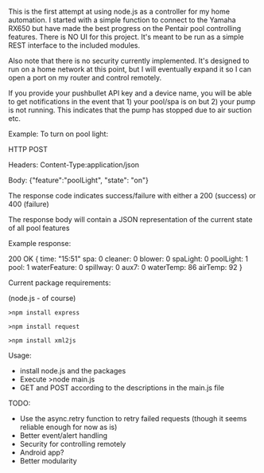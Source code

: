 This is the first attempt at using node.js as a controller for my home automation.
I started with a simple function to connect to the Yamaha RX650 but have made the best progress on the Pentair pool controlling features.
There is NO UI for this project.  It's meant to be run as a simple REST interface to the included modules.

Also note that there is no security currently implemented.  It's designed to run on a home network at this point, but I will eventually expand it so I can open a port on my router and control remotely.  

If you provide your pushbullet API key and a device name, you will be able to get notifications in the event that 1) your pool/spa is on but 2) your pump is not running.  This indicates that the pump has stopped due to air suction etc.


Example:
  To turn on pool light:
  
  HTTP POST
  
  Headers: Content-Type:application/json
  
  Body: {"feature":"poolLight", "state": "on"}
  
  The response code indicates success/failure with either a 200 (success) or 400 (failure)
  
  The response body will contain a JSON representation of the current state of all pool features
  
  Example response:
  
  200 OK
  {
    time: "15:51"
    spa: 0
    cleaner: 0
    blower: 0
    spaLight: 0
    poolLight: 1
    pool: 1
    waterFeature: 0
    spillway: 0
    aux7: 0
    waterTemp: 86
    airTemp: 92
  }
    

Current package requirements:

(node.js - of course)

    >npm install express
    
    >npm install request
    
    >npm install xml2js
    

Usage:
* install node.js and the packages
* Execute >node main.js
* GET and POST according to the descriptions in the main.js file



TODO:
* Use the async.retry function to retry failed requests (though it seems reliable enough for now as is)
* Better event/alert handling
* Security for controlling remotely
* Android app?
* Better modularity
